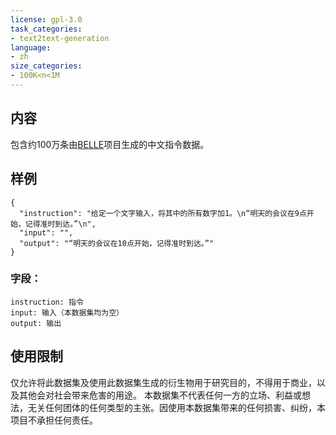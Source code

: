 ```yaml
---
license: gpl-3.0
task_categories:
- text2text-generation
language:
- zh
size_categories:
- 100K<n<1M
---
```


## 内容
包含约100万条由[BELLE](https://github.com/LianjiaTech/BELLE)项目生成的中文指令数据。

## 样例
```
{
  "instruction": "给定一个文字输入，将其中的所有数字加1。\n“明天的会议在9点开始，记得准时到达。”\n",
  "input": "",
  "output": "“明天的会议在10点开始，记得准时到达。”"
}
```
### 字段：
```
instruction: 指令
input: 输入（本数据集均为空）
output: 输出
```

## 使用限制
仅允许将此数据集及使用此数据集生成的衍生物用于研究目的，不得用于商业，以及其他会对社会带来危害的用途。
本数据集不代表任何一方的立场、利益或想法，无关任何团体的任何类型的主张。因使用本数据集带来的任何损害、纠纷，本项目不承担任何责任。
